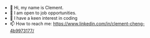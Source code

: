 - 👋 Hi, my name is Clement.
- 👀 I am open to job opportunities.
- 🌱 I have a keen interest in coding
- 📫 How to reach me: https://www.linkedin.com/in/clement-cheng-4b9973177/

<!---
clementcmy/clementcmy is a ✨ special ✨ repository because its `README.md` (this file) appears on your GitHub profile.
You can click the Preview link to take a look at your changes.
--->
